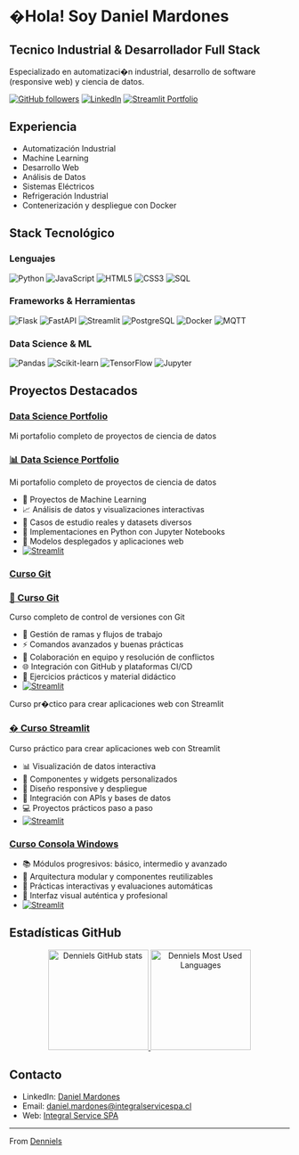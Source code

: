 # �Hola!  Soy Daniel Mardones

##  Tecnico Industrial & Desarrollador Full Stack
Especializado en automatizaci�n industrial, desarrollo de software (responsive web) y ciencia de datos.

[![GitHub followers](https://img.shields.io/github/followers/Denniels?label=Follow&style=social)](https://github.com/Denniels)
[![LinkedIn](https://img.shields.io/badge/-LinkedIn-0077B5?style=flat&logo=LinkedIn&logoColor=white)](https://www.linkedin.com/in/daniel-andres-mardones-sanhueza-27b73777)
[![Streamlit Portfolio](https://img.shields.io/badge/-Data%20Science%20Portfolio-FF4B4B?style=flat&logo=Streamlit&logoColor=white)](https://dsportfolio-y6gztxm6cbtebqqvrbqpkb.streamlit.app/)

##  Experiencia
-  Automatización Industrial
-  Machine Learning
-  Desarrollo Web
-  Análisis de Datos
-  Sistemas Eléctricos
-  Refrigeración Industrial
-  Contenerización y despliegue con Docker


##  Stack Tecnológico

###  Lenguajes
![Python](https://img.shields.io/badge/-Python-3776AB?style=flat&logo=Python&logoColor=white)
![JavaScript](https://img.shields.io/badge/-JavaScript-F7DF1E?style=flat&logo=JavaScript&logoColor=black)
![HTML5](https://img.shields.io/badge/-HTML5-E34F26?style=flat&logo=HTML5&logoColor=white)
![CSS3](https://img.shields.io/badge/-CSS3-1572B6?style=flat&logo=CSS3&logoColor=white)
![SQL](https://img.shields.io/badge/-SQL-4479A1?style=flat&logo=MySQL&logoColor=white)

###  Frameworks & Herramientas
![Flask](https://img.shields.io/badge/-Flask-000000?style=flat&logo=Flask&logoColor=white)
![FastAPI](https://img.shields.io/badge/-FastAPI-009688?style=flat&logo=FastAPI&logoColor=white)
![Streamlit](https://img.shields.io/badge/-Streamlit-FF4B4B?style=flat&logo=Streamlit&logoColor=white)
![PostgreSQL](https://img.shields.io/badge/-PostgreSQL-336791?style=flat&logo=PostgreSQL&logoColor=white)
![Docker](https://img.shields.io/badge/-Docker-2496ED?style=flat&logo=Docker&logoColor=white) 
![MQTT](https://img.shields.io/badge/-MQTT-660066?style=flat&logo=MQTT&logoColor=white)

###  Data Science & ML
![Pandas](https://img.shields.io/badge/-Pandas-150458?style=flat&logo=Pandas&logoColor=white)
![Scikit-learn](https://img.shields.io/badge/-Scikit--learn-F7931E?style=flat&logo=scikit-learn&logoColor=white)
![TensorFlow](https://img.shields.io/badge/-TensorFlow-FF6F00?style=flat&logo=TensorFlow&logoColor=white)
![Jupyter](https://img.shields.io/badge/-Jupyter-F37626?style=flat&logo=Jupyter&logoColor=white)

##  Proyectos Destacados

### [ Data Science Portfolio](https://github.com/Denniels/ds_portfolio)
Mi portafolio completo de proyectos de ciencia de datos

### [📊 Data Science Portfolio](https://github.com/Denniels/ds_portfolio)
Mi portafolio completo de proyectos de ciencia de datos
- 🤖 Proyectos de Machine Learning
- 📈 Análisis de datos y visualizaciones interactivas
- 📂 Casos de estudio reales y datasets diversos
- 🐍 Implementaciones en Python con Jupyter Notebooks
- 🚀 Modelos desplegados y aplicaciones web
- [![Streamlit](https://img.shields.io/badge/-Streamlit%20Cloud-FF4B4B?style=flat&logo=Streamlit&logoColor=white)](https://dsportfolio-jm67tsp8uwfsbnpfetysnh.streamlit.app/)


### [ Curso Git](https://github.com/Denniels/curso_git)

### [🔧 Curso Git](https://github.com/Denniels/curso_git)
Curso completo de control de versiones con Git
- 🌿 Gestión de ramas y flujos de trabajo
- ⚡ Comandos avanzados y buenas prácticas
- 🤝 Colaboración en equipo y resolución de conflictos
- 🌐 Integración con GitHub y plataformas CI/CD
- 📝 Ejercicios prácticos y material didáctico
- [![Streamlit](https://img.shields.io/badge/-Streamlit%20Cloud-FF4B4B?style=flat&logo=Streamlit&logoColor=white)](https://cursogit-kq3qsbmsd2tou9rtvynkjw.streamlit.app/)

Curso pr�ctico para crear aplicaciones web con Streamlit

### [� Curso Streamlit](https://github.com/Denniels/curso-streamlit)
Curso práctico para crear aplicaciones web con Streamlit
- 📊 Visualización de datos interactiva
- 🧩 Componentes y widgets personalizados
- 📱 Diseño responsive y despliegue
- 🔌 Integración con APIs y bases de datos
- 💻 Proyectos prácticos paso a paso
- [![Streamlit](https://img.shields.io/badge/-Streamlit%20Cloud-FF4B4B?style=flat&logo=Streamlit&logoColor=white)](https://curso-app-msfruskawjdyagcfp766na.streamlit.app/)

### [ Curso Consola Windows](https://github.com/Denniels/consola_windows)
- 📚 Módulos progresivos: básico, intermedio y avanzado
- 🧩 Arquitectura modular y componentes reutilizables
- 🧪 Prácticas interactivas y evaluaciones automáticas
- 🎨 Interfaz visual auténtica y profesional
- [![Streamlit](https://img.shields.io/badge/-Streamlit%20Cloud-FF4B4B?style=flat&logo=Streamlit&logoColor=white)](https://consolawindows-amcr7vuyse2pqypnjjzbct.streamlit.app/)

##  Estadísticas GitHub

<div align="center">
  <a href="https://github.com/Denniels">
    <img height="180em" src="https://github-readme-stats-git-masterrstaa-rickstaa.vercel.app/api?username=Denniels&show_icons=true&theme=dracula&include_all_commits=true&count_private=true" alt="Denniels GitHub stats"/>
    <img height="180em" src="https://github-readme-stats-git-masterrstaa-rickstaa.vercel.app/api/top-langs/?username=Denniels&layout=compact&langs_count=7&theme=dracula" alt="Denniels Most Used Languages"/>
  </a>
</div>

##  Contacto

-  LinkedIn: [Daniel Mardones](https://www.linkedin.com/in/daniel-andres-mardones-sanhueza-27b73777)
-  Email: daniel.mardones@integralservicespa.cl
-  Web: [Integral Service SPA](https://integralservicespa.cl)

---
 From [Denniels](https://github.com/Denniels)
